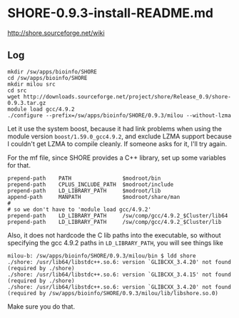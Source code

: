 # SHORE-0.9.3-install-README.md

<http://shore.sourceforge.net/wiki>

Log
---

    mkdir /sw/apps/bioinfo/SHORE
    cd /sw/apps/bioinfo/SHORE
    mkdir milou src
    cd src
    wget http://downloads.sourceforge.net/project/shore/Release_0.9/shore-0.9.3.tar.gz
    module load gcc/4.9.2
    ./configure --prefix=/sw/apps/bioinfo/SHORE/0.9.3/milou --without-lzma

Let it use the system boost, because it had link problems when using the module
version `boost/1.59.0_gcc4.9.2`, and exclude LZMA support because I couldn't
get LZMA to compile cleanly.  If someone asks for it, I'll try again.

For the mf file, since SHORE provides a C++ library, set up some variables for that.

    prepend-path    PATH                $modroot/bin
    prepend-path    CPLUS_INCLUDE_PATH  $modroot/include
    prepend-path    LD_LIBRARY_PATH     $modroot/lib
    append-path     MANPATH             $modroot/share/man
    #
    # so we don't have to 'module load gcc/4.9.2'
    prepend-path    LD_LIBRARY_PATH     /sw/comp/gcc/4.9.2_$Cluster/lib64
    prepend-path    LD_LIBRARY_PATH     /sw/comp/gcc/4.9.2_$Cluster/lib

Also, it does not hardcode the C lib paths into the executable, so without specifying
the gcc 4.9.2 paths in `LD_LIBRARY_PATH`, you will see things like

    milou-b: /sw/apps/bioinfo/SHORE/0.9.3/milou/bin $ ldd shore
    ./shore: /usr/lib64/libstdc++.so.6: version `GLIBCXX_3.4.20' not found (required by ./shore)
    ./shore: /usr/lib64/libstdc++.so.6: version `GLIBCXX_3.4.15' not found (required by ./shore)
    ./shore: /usr/lib64/libstdc++.so.6: version `GLIBCXX_3.4.20' not found (required by /sw/apps/bioinfo/SHORE/0.9.3/milou/lib/libshore.so.0)

Make sure you do that.


